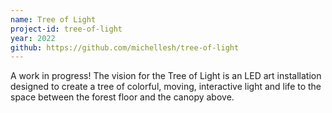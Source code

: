 ```yaml
---
name: Tree of Light
project-id: tree-of-light
year: 2022
github: https://github.com/michellesh/tree-of-light
---
```


A work in progress! The vision for the Tree of Light is an LED art installation designed to create a tree of colorful, moving, interactive light and life to the space between the forest floor and the canopy above.
